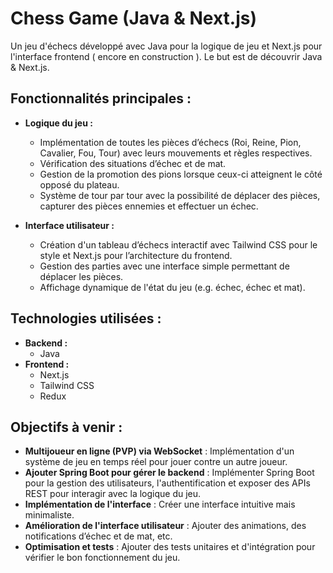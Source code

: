 # Chess Game (Java & Next.js)

Un jeu d'échecs développé avec Java pour la logique de jeu et Next.js pour l'interface frontend ( encore en construction ). Le but est de découvrir Java & Next.js.

## Fonctionnalités principales :
- **Logique du jeu :**
  - Implémentation de toutes les pièces d’échecs (Roi, Reine, Pion, Cavalier, Fou, Tour) avec leurs mouvements et règles respectives.
  - Vérification des situations d’échec et de mat.
  - Gestion de la promotion des pions lorsque ceux-ci atteignent le côté opposé du plateau.
  - Système de tour par tour avec la possibilité de déplacer des pièces, capturer des pièces ennemies et effectuer un échec.

- **Interface utilisateur :**
  - Création d'un tableau d’échecs interactif avec Tailwind CSS pour le style et Next.js pour l’architecture du frontend.
  - Gestion des parties avec une interface simple permettant de déplacer les pièces.
  - Affichage dynamique de l'état du jeu (e.g. échec, échec et mat).

## Technologies utilisées :
- **Backend :**
  - Java
- **Frontend :**
  - Next.js
  - Tailwind CSS
  - Redux

## Objectifs à venir :
- **Multijoueur en ligne (PVP) via WebSocket** : Implémentation d'un système de jeu en temps réel pour jouer contre un autre joueur.
- **Ajouter Spring Boot pour gérer le backend** : Implémenter Spring Boot pour la gestion des utilisateurs, l'authentification et exposer des APIs REST pour interagir avec la logique du jeu.
- **Implémentation de l'interface** : Créer une interface intuitive mais minimaliste.
- **Amélioration de l'interface utilisateur** : Ajouter des animations, des notifications d’échec et de mat, etc.
- **Optimisation et tests** : Ajouter des tests unitaires et d'intégration pour vérifier le bon fonctionnement du jeu.

